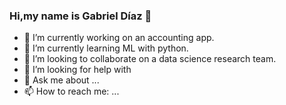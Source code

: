 ### Hi,my name is Gabriel Díaz 👋 

<!--
**diaz-alx/diaz-alx** is a ✨ _special_ ✨ repository because its `README.md` (this file) appears on your GitHub profile.

Here are some ideas to get you started:-->

- 🔭 I’m currently working on an accounting app.
- 🌱 I’m currently learning ML with python.
- 👯 I’m looking to collaborate on a data science research team.
- 🤔 I’m looking for help with 
- 💬 Ask me about ...
- 📫 How to reach me: ...


